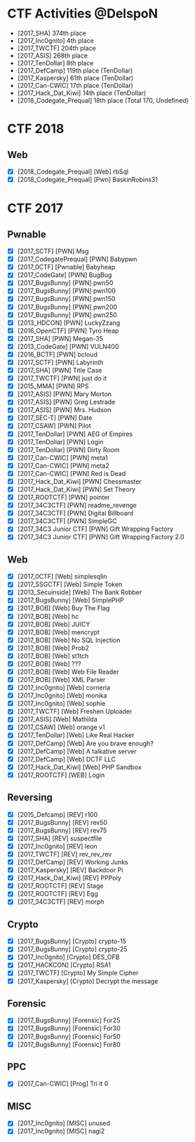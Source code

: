 # CTF Activities @DelspoN

- [2017_SHA] 374th place
- [2017_Inc0gnito] 4th place
- [2017_TWCTF] 204th place
- [2017_ASIS] 268th place
- [2017_TenDollar] 8th place
- [2017_DefCamp] 119th place (TenDollar)
- [2017_Kaspersky] 61th place (TenDollar)
- [2017_Can-CWIC] 17th place (TenDollar)
- [2017_Hack_Dat_Kiwi] 14th place (TenDollar)
- [2018_Codegate_Prequal] 18th place (Total 170, Undefined)

# CTF 2018

## Web

- [x] \[2018_Codegate_Prequal] \[Web] rbSql
- [x] \[2018_Codegate_Prequal] \[Pwn] BaskinRobins31

# CTF 2017

## Pwnable

- [x] \[2017_SCTF] \[PWN] Msg
- [x] \[2017_CodegatePrequal] \[PWN] Babypwn
- [x] \[2017_0CTF] \[Pwnable] Babyheap
- [x] \[2017_CodeGate] \[PWN] BugBug
- [x] \[2017_BugsBunny] \[PWN] pwn50
- [x] \[2017_BugsBunny] \[PWN] pwn100
- [x] \[2017_BugsBunny] \[PWN] pwn150
- [x] \[2017_BugsBunny] \[PWN] pwn200
- [x] \[2017_BugsBunny] \[PWN] pwn250
- [x] \[2013_HDCON] \[PWN] LuckyZzang
- [x] \[2016_OpenCTF] \[PWN] Tyro Heap
- [x] \[2017_SHA] \[PWN] Megan-35 
- [x] \[2013_CodeGate] \[PWN] VULN400
- [x] \[2016_BCTF] \[PWN] bcloud
- [x] \[2017_SCTF] \[PWN] Labyrinth
- [x] \[2017_SHA] \[PWN] Title Case
- [x] \[2017_TWCTF] \[PWN] just do it
- [x] \[2015_MMA] \[PWN] RPS
- [x] \[2017_ASIS] \[PWN] Mary Morton
- [x] \[2017_ASIS] \[PWN] Greg Lestrade
- [x] \[2017_ASIS] \[PWN] Mrs. Hudson
- [x] \[2017_SEC-T] \[PWN] Date
- [x] \[2017_CSAW] \[PWN] Pilot
- [x] \[2017_TenDollar] \[PWN] AEG of Empires
- [x] \[2017_TenDollar] \[PWN] Login
- [x] \[2017_TenDollar] \[PWN] Dirty Room
- [x] \[2017_Can-CWIC] \[PWN] meta1
- [x] \[2017_Can-CWIC] \[PWN] meta2
- [x] \[2017_Can-CWIC] \[PWN] Red is Dead
- [x] \[2017_Hack_Dat_Kiwi] \[PWN] Chessmaster
- [x] \[2017_Hack_Dat_Kiwi] \[PWN] Set Theory
- [x] \[2017_ROOTCTF] \[PWN] pointer
- [x] [2017_34C3CTF] \[PWN] readme_revenge
- [x] [2017_34C3CTF] \[PWN] Digital Billboard
- [x] [2017_34C3CTF] \[PWN] SimpleGC
- [x] [2017_34C3 Junior CTF] \[PWN] Gift Wrapping Factory
- [x] [2017_34C3 Junior CTF] \[PWN] Gift Wrapping Factory 2.0

## Web
- [x] \[2017_0CTF] \[Web] simplesqlin
- [x] \[2017_SSGCTF] \[Web] Simple Token
- [x] \[2013_Secuinside] \[Web] The Bank Robber
- [x] \[2017_BugsBunny] \[Web] SimplePHP
- [x] \[2017_BOB] \[Web] Buy The Flag
- [x] \[2017_BOB] \[Web] hc
- [x] \[2017_BOB] \[Web] JUICY
- [x] \[2017_BOB] \[Web] mencrypt
- [x] \[2017_BOB] \[Web] No SQL Injection
- [x] \[2017_BOB] \[Web] Prob2
- [x] \[2017_BOB] \[Web] st1tch
- [x] \[2017_BOB] \[Web] ???
- [x] \[2017_BOB] \[Web] Web File Reader
- [x] \[2017_BOB] \[Web] XML Parser
- [x] \[2017_Inc0gnito] \[Web] corneria
- [x] \[2017_Inc0gnito] \[Web] monika
- [x] \[2017_Inc0gnito] \[Web] sophie
- [x] \[2017_TWCTF] \[Web] Freshen Uploader
- [x] \[2017_ASIS] \[Web] Mathilda
- [x] \[2017_CSAW] \[Web] orange v1
- [x] \[2017_TenDollar] \[Web] Like Real Hacker
- [x] \[2017_DefCamp] \[Web] Are you brave enough?
- [x] [2017_DefCamp] \[Web] A talkative server
- [x] [2017_DefCamp] \[Web] DCTF LLC
- [x] \[2017_Hack_Dat_Kiwi] \[Web] PHP Sandbox
- [x] \[2017_ROOTCTF] \[WEB] Login

## Reversing
- [x] \[2015_Defcamp] \[REV] r100
- [x] \[2017_BugsBunny] \[REV] rev50
- [x] \[2017_BugsBunny] \[REV] rev75
- [x] \[2017_SHA] \[REV] suspectfile
- [x] \[2017_Inc0gnito] \[REV] leon
- [x] \[2017_TWCTF] \[REV] rev_rev_rev
- [x] \[2017_DefCamp] \[REV] Working Junks
- [x] \[2017_Kaspersky] \[REV] Backdoor Pi
- [x] \[2017_Hack_Dat_Kiwi] \[REV] PPPoly
- [x] \[2017_ROOTCTF] \[REV] Stage
- [x] \[2017_ROOTCTF] \[REV] Egg
- [x] [2017_34C3CTF] \[REV] morph

## Crypto
- [x] \[2017_BugsBunny] \[Crypto] crypto-15
- [x] \[2017_BugsBunny] \[Crypto] crypto-25
- [x] \[2017_Inc0gnito] \[Crypto] DES_OFB
- [x] \[2017_HACKCON] \[Crypto] RSA1
- [x] \[2017_TWCTF] \[Crypto] My Simple Cipher
- [x] \[2017_Kaspersky] \[Crypto] Decrypt the message

## Forensic
- [x] \[2017_BugsBunny] \[Forensic] For25
- [x] \[2017_BugsBunny] \[Forensic] For30
- [x] \[2017_BugsBunny] \[Forensic] For50
- [x] \[2017_BugsBunny] \[Forensic] For80

## PPC

- [x] \[2017_Can-CWIC] \[Prog] Tri it 0

## MISC
- [x] \[2017_Inc0gnito] \[MISC] unused
- [x] \[2017_Inc0gnito] \[MISC] nagi2
